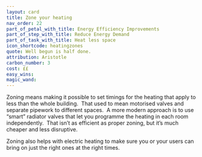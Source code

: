 ```yaml
---
layout: card
title: Zone your heating
nav_order: 22
part_of_petal_with_title: Energy Efficiency Improvements
part_of_step_with_title: Reduce Energy Demand
part_of_task_with_title: Heat less space
icon_shortcode: heatingzones
quote: Well begun is half done.
attribution: Aristotle
carbon_number: 3
cost: ££
easy_wins: 
magic_wand: 
---
```


<p>Zoning means making it possible to set timings for the heating that apply to less than the whole building.  That used to mean motorised valves and separate pipework to different spaces.  A more modern approach is to use “smart” radiator valves that let you programme the heating in each room independently.  That isn’t as efficient as proper zoning, but it’s much cheaper and less disruptive.</p><p>Zoning also helps with electric heating to make sure you or your users can bring on just the right ones at the right times.  </p> 
